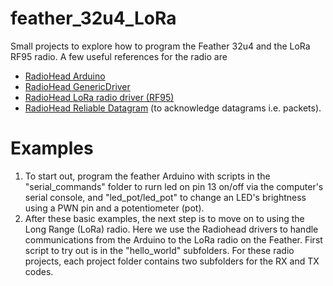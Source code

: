 # feather_32u4_LoRa

Small projects to explore how to program the Feather 32u4 and the LoRa RF95 
radio. A few useful references for the radio are
*   <a href="https://www.airspayce.com/mikem/arduino/RadioHead/">RadioHead Arduino</a>
*   <a href="https://www.airspayce.com/mikem/arduino/RadioHead/classRHGenericDriver.html">RadioHead GenericDriver</a>
*   <a href="https://www.airspayce.com/mikem/arduino/RadioHead/classRH__RF95.html">RadioHead LoRa radio driver (RF95)</a>
*   <a href="https://www.airspayce.com/mikem/arduino/RadioHead/classRHReliableDatagram.html">RadioHead Reliable Datagram</a> (to acknowledge datagrams i.e. packets).


# Examples
1.  To start out, program the feather Arduino with scripts in the 
    "serial_commands" folder to rurn led on pin 13 on/off via the computer's
    serial console, and "led_pot/led_pot" to change an LED's brightness using a
    PWN pin and a potentiometer (pot). 
2.  After these basic examples, the next step is to move on to using the Long
    Range (LoRa) radio. Here we use the Radiohead drivers to handle 
    communications from the Arduino to the LoRa radio on the Feather. First
    script to try out is in the "hello_world" subfolders. For these radio 
    projects, each project folder contains two subfolders for the RX and TX
    codes. 
    